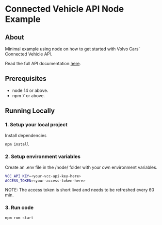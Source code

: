 # Connected Vehicle API Node Example

## About

Minimal example using node on how to get started with Volvo Cars’ Connected Vehicle API.

Read the full API documentation [here](https://developer.volvocars.com/apis/connected-vehicle/details/).

## Prerequisites

- node 14 or above.
- npm 7 or above.

## Running Locally

### 1. Setup your local project

Install dependencies

```zsh
npm install
```

### 2. Setup environment variables 

Create an .env file in the /node/ folder with your own environment variables.

```zsh
VCC_API_KEY=<your-vcc-api-key-here>
ACCESS_TOKEN=<your-access-token-here>
```
NOTE: The access token is short lived and needs to be refreshed every 60 min.

### 3. Run code

```zsh
npm run start
```
